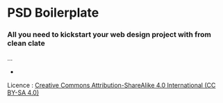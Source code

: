 # PSD Boilerplate
### All you need to kickstart your web design project with from clean clate

…


-

Licence : [Creative Commons Attribution-ShareAlike 4.0 International (CC BY-SA 4.0)](http://creativecommons.org/licenses/by-sa/4.0/)
